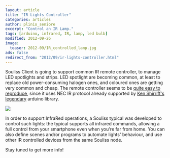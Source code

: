 ```yaml
---
layout: article
title: "IR Lights Controller"
categories: articles
author: plinio_seniore
excerpt: "Control an IR Lamp."
tags: [arduino, infrared, IR, lamp, led bulb]
modified: 2012-09-26
image:
  teaser: 2012-09/IR_controlled_lamp.jpg
ads: false  
redirect_from: "2012/09/ir-lights-controller.html"
---
```


Souliss Client is going to support common IR remote controller, to manage LED spotlights and strips. LED spotlight are becoming common, at least to replace old power-consuming halogen ones, and coloured ones are getting very common and cheap. The remote controller seems to be [quite easy to reproduce](https://docs.google.com/spreadsheet/ccc?key=0Aupzmp8AqC8JdFBObkk1b21tSVROYl95NS0xUHlJT2c), since it uses NEC IR protocol already supported by [Ken Shirriff's legendary](http://www.arcfn.com/2009/08/multi-protocol-infrared-remote-library.html) arduino library.

![](http://souliss.net/images/2012-09/IR_controlled_lamp.jpg?raw=true)

In order to support InfraRed operations, a Souliss typical was developed to control such lights: the typical supports all infrared commands, allowing a full control from your smartphone even when you're far from home. You can also define scenes and/or programs to automate lights' behaviour, and use other IR controlled devices from the same Souliss node. 

Stay tuned to get more info!